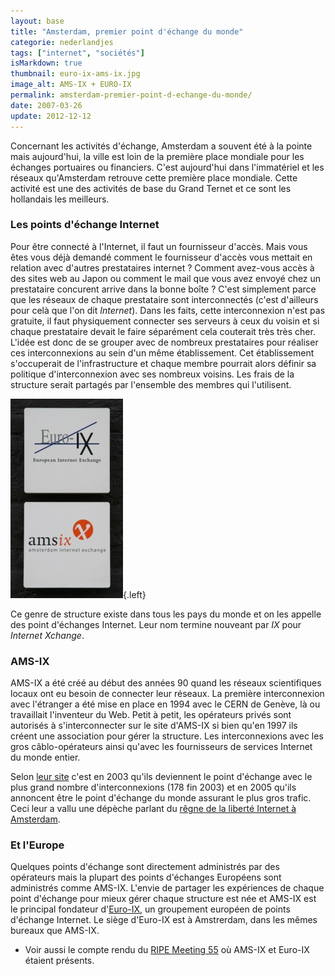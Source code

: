 ```yaml
---
layout: base
title: "Amsterdam, premier point d'échange du monde"
categorie: nederlandjes
tags: ["internet", "sociétés"]
isMarkdown: true
thumbnail: euro-ix-ams-ix.jpg
image_alt: AMS-IX + EURO-IX
permalink: amsterdam-premier-point-d-echange-du-monde/
date: 2007-03-26
update: 2012-12-12
---
```




Concernant les activités d'échange, Amsterdam a souvent été à la pointe mais aujourd'hui, la ville est loin de la première place mondiale pour les échanges portuaires ou financiers. C'est aujourd'hui dans l'immatériel et les réseaux qu'Amsterdam retrouve cette première place mondiale. Cette activité est une des activités de base du Grand Ternet et ce sont les hollandais les meilleurs.

### Les points d'échange Internet
Pour être connecté à l'Internet, il faut un fournisseur d'accès. Mais vous êtes vous déjà demandé comment le fournisseur d'accès vous mettait en relation avec d'autres prestataires internet ? Comment avez-vous accès à des sites web au Japon ou comment le mail que vous avez envoyé chez un prestataire concurent arrive dans la bonne boîte ? C'est simplement parce que les réseaux de chaque prestataire sont interconnectés (c'est d'ailleurs pour celà que l'on dit *Internet*). Dans les faits, cette interconnexion n'est pas gratuite, il faut physiquement connecter ses serveurs à ceux du voisin et si chaque prestataire devait le faire séparément cela couterait très très cher. L'idée est donc de se grouper avec de nombreux prestataires pour réaliser ces interconnexions au sein d'un même établissement. Cet établissement s'occuperait de l'infrastructure et chaque membre pourrait alors définir sa politique d'interconnexion avec ses nombreux voisins. Les frais de la structure serait partagés par l'ensemble des membres qui l'utilisent.

![AMS-IX + EURO-IX](euro-ix-ams-ix.jpg){.left}

Ce genre de structure existe dans tous les pays du monde et on les appelle des point d'échanges Internet. Leur nom termine nouveant par *IX* pour *Internet Xchange*.

### AMS-IX
AMS-IX a été créé au début des années 90 quand les réseaux scientifiques locaux ont eu besoin de connecter leur réseaux. La première interconnexion avec l'étranger a été mise en place en 1994 avec le CERN de Genève, là ou travaillait l'inventeur du Web. Petit à petit, les opérateurs privés sont autorisés à s'interconnecter sur le site d'AMS-IX si bien qu'en 1997 ils créent une association pour gérer la structure. Les interconnexions avec les gros câblo-opérateurs ainsi qu'avec les fournisseurs de services Internet du monde entier.

Selon [leur site](http://www.ams-ix.net/about/history.html) c'est en 2003 qu'ils deviennent le point d'échange avec le plus grand nombre d'interconnexions (178 fin 2003) et en 2005 qu'ils annoncent être le point d'échange du monde assurant le plus gros trafic. Ceci leur a vallu une dépèche parlant du [rêgne de la liberté Internet à Amsterdam](http://uk.news.yahoo.com/29092006/80-91/amsterdam-internet-freedom-reigns.html).

### Et l'Europe
Quelques points d'échange sont directement administrés par des opérateurs mais la plupart des points d'échanges Européens sont administrés comme AMS-IX. L'envie de partager les expériences de chaque point d'échange pour mieux gérer chaque structure est née et AMS-IX est le principal fondateur d'[Euro-IX](http://www.euro-ix.net/), un groupement européen de points d'échange Internet. Le siège d'Euro-IX est à Amstrerdam, dans les mêmes bureaux que AMS-IX.

* Voir aussi le compte rendu du [RIPE Meeting 55](/c-etait-ripe-55-meeting) où AMS-IX et Euro-IX étaient présents.
